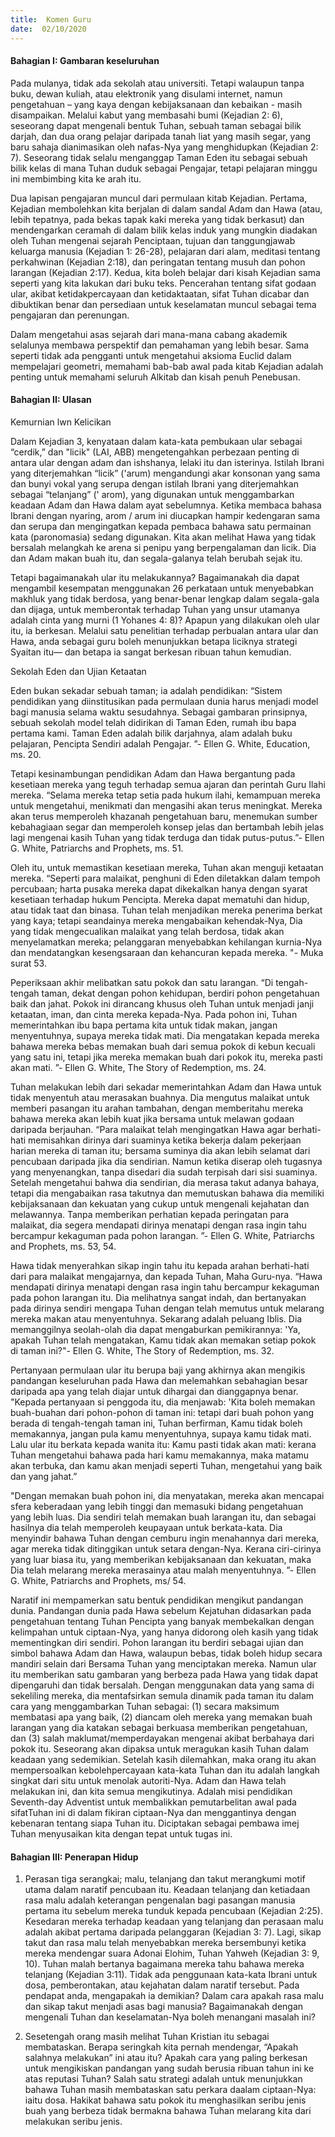 ```yaml
---
title:  Komen Guru
date:  02/10/2020
---
```


#### Bahagian I: Gambaran keseluruhan

Pada mulanya, tidak ada sekolah atau universiti. Tetapi walaupun tanpa buku, dewan kuliah, atau elektronik yang disulami internet, namun pengetahuan – yang kaya dengan kebijaksanaan dan kebaikan - masih disampaikan. Melalui kabut yang membasahi bumi (Kejadian 2: 6), seseorang dapat mengenali bentuk Tuhan, sebuah taman sebagai bilik darjah, dan dua orang pelajar daripada tanah liat yang masih segar, yang baru sahaja dianimasikan oleh nafas-Nya yang menghidupkan (Kejadian 2: 7). Seseorang tidak selalu menganggap Taman Eden itu sebagai sebuah bilik kelas di mana Tuhan duduk sebagai Pengajar, tetapi pelajaran minggu ini membimbing kita ke arah itu.

Dua lapisan pengajaran muncul dari permulaan kitab Kejadian. Pertama, Kejadian membolehkan kita berjalan di dalam sandal Adam dan Hawa (atau, lebih tepatnya, pada bekas tapak kaki mereka yang tidak berkasut) dan mendengarkan ceramah di dalam bilik kelas induk yang mungkin diadakan oleh Tuhan mengenai sejarah Penciptaan, tujuan dan tanggungjawab keluarga manusia (Kejadian 1: 26-28), pelajaran dari alam, meditasi tentang perkahwinan (Kejadian 2:18), dan peringatan tentang musuh dan pohon larangan (Kejadian 2:17). Kedua, kita boleh belajar dari kisah Kejadian sama seperti yang kita lakukan dari buku teks. Pencerahan tentang sifat godaan ular, akibat ketidakpercayaan dan ketidaktaatan, sifat Tuhan dicabar dan dibuktikan benar dan persediaan untuk keselamatan muncul sebagai tema pengajaran dan perenungan.

Dalam mengetahui asas sejarah dari mana-mana cabang akademik selalunya membawa perspektif dan pemahaman yang lebih besar. Sama seperti tidak ada pengganti untuk mengetahui aksioma Euclid dalam mempelajari geometri, memahami bab-bab awal pada kitab Kejadian adalah penting untuk memahami seluruh Alkitab dan kisah penuh Penebusan.

#### Bahagian II: Ulasan

Kemurnian lwn Kelicikan

Dalam Kejadian 3, kenyataan dalam kata-kata pembukaan ular sebagai “cerdik,” dan "licik" (LAI, ABB) mengetengahkan perbezaan penting di antara ular dengan adam dan ishshanya, lelaki itu dan isterinya. Istilah Ibrani yang diterjemahkan “licik” ('arum) mengandungi akar konsonan yang sama dan bunyi vokal yang serupa dengan istilah Ibrani yang diterjemahkan sebagai “telanjang” (' arom), yang digunakan untuk menggambarkan keadaan Adam dan Hawa dalam ayat sebelumnya. Ketika membaca bahasa Ibrani dengan nyaring, arom / arum ini diucapkan hampir kedengaran sama dan serupa dan mengingatkan kepada pembaca bahawa satu permainan kata (paronomasia) sedang digunakan. Kita akan melihat Hawa yang tidak bersalah melangkah ke arena si penipu yang berpengalaman dan licik. Dia dan Adam makan buah itu, dan segala-galanya telah berubah sejak itu.

Tetapi bagaimanakah ular itu melakukannya? Bagaimanakah dia dapat mengambil kesempatan menggunakan 26 perkataan untuk menyebabkan makhluk yang tidak berdosa, yang benar-benar lengkap dalam segala-gala dan dijaga, untuk memberontak terhadap Tuhan yang unsur utamanya adalah cinta yang murni (1 Yohanes 4: 8)? Apapun yang dilakukan oleh ular itu, ia berkesan. Melalui satu penelitian terhadap perbualan antara ular dan Hawa, anda sebagai guru boleh menunjukkan betapa liciknya strategi Syaitan itu— dan betapa ia sangat berkesan ribuan tahun kemudian.

Sekolah Eden dan Ujian Ketaatan

Eden bukan sekadar sebuah taman; ia adalah pendidikan: “Sistem pendidikan yang diinstitusikan pada permulaan dunia harus menjadi model bagi manusia selama waktu sesudahnya. Sebagai gambaran prinsipnya, sebuah sekolah model telah didirikan di Taman Eden, rumah ibu bapa pertama kami. Taman Eden adalah bilik darjahnya, alam adalah buku pelajaran, Pencipta Sendiri adalah Pengajar. ”- Ellen G. White, Education, ms. 20.

Tetapi kesinambungan pendidikan Adam dan Hawa bergantung pada kesetiaan mereka yang teguh terhadap semua ajaran dan perintah Guru Ilahi mereka. “Selama mereka tetap setia pada hukum ilahi, kemampuan mereka untuk mengetahui, menikmati dan mengasihi akan terus meningkat. Mereka akan terus memperoleh khazanah pengetahuan baru, menemukan sumber kebahagiaan segar dan memperoleh konsep jelas dan bertambah lebih jelas lagi mengenai kasih Tuhan yang tidak terduga dan tidak putus-putus.”- Ellen G. White, Patriarchs and Prophets, ms. 51.

Oleh itu, untuk memastikan kesetiaan mereka, Tuhan akan menguji ketaatan mereka. “Seperti para malaikat, penghuni di Eden diletakkan dalam tempoh percubaan; harta pusaka mereka dapat dikekalkan hanya dengan syarat kesetiaan terhadap hukum Pencipta. Mereka dapat mematuhi dan hidup, atau tidak taat dan binasa. Tuhan telah menjadikan mereka penerima berkat yang kaya; tetapi seandainya mereka mengabaikan kehendak-Nya, Dia yang tidak mengecualikan malaikat yang telah berdosa, tidak akan menyelamatkan mereka; pelanggaran menyebabkan kehilangan kurnia-Nya dan mendatangkan kesengsaraan dan kehancuran kepada mereka. "- Muka surat 53.

Peperiksaan akhir melibatkan satu pokok dan satu larangan. “Di tengah-tengah taman, dekat dengan pohon kehidupan, berdiri pohon pengetahuan baik dan jahat. Pokok ini dirancang khusus oleh Tuhan untuk menjadi janji ketaatan, iman, dan cinta mereka kepada-Nya. Pada pohon ini, Tuhan memerintahkan ibu bapa pertama kita untuk tidak makan, jangan menyentuhnya, supaya mereka tidak mati. Dia mengatakan kepada mereka bahawa mereka bebas memakan buah dari semua pokok di kebun kecuali yang satu ini, tetapi jika mereka memakan buah dari pokok itu, mereka pasti akan mati. ”- Ellen G. White, The Story of Redemption, ms. 24.

Tuhan melakukan lebih dari sekadar memerintahkan Adam dan Hawa untuk tidak menyentuh atau merasakan buahnya. Dia mengutus malaikat untuk memberi pasangan itu arahan tambahan, dengan memberitahu mereka bahawa mereka akan lebih kuat jika bersama untuk melawan godaan daripada berjauhan. “Para malaikat telah mengingatkan Hawa agar berhati-hati memisahkan dirinya dari suaminya ketika bekerja dalam pekerjaan harian mereka di taman itu; bersama suminya dia akan lebih selamat dari pencubaan daripada jika dia sendirian. Namun ketika diserap oleh tugasnya yang menyenangkan, tanpa disedari dia sudah terpisah dari sisi suaminya. Setelah mengetahui bahwa dia sendirian, dia merasa takut adanya bahaya, tetapi dia mengabaikan rasa takutnya dan memutuskan bahawa dia memiliki kebijaksanaan dan kekuatan yang cukup untuk mengenali kejahatan dan melawannya. Tanpa memberikan perhatian kepada peringatan para malaikat, dia segera mendapati dirinya menatapi dengan rasa ingin tahu bercampur kekaguman pada pohon larangan. ”- Ellen G. White, Patriarchs and Prophets, ms. 53, 54.

Hawa tidak menyerahkan sikap ingin tahu itu kepada arahan berhati-hati  dari para malaikat mengajarnya, dan kepada Tuhan, Maha Guru-nya. “Hawa mendapati dirinya menatapi dengan rasa ingin tahu bercampur kekaguman pada pohon larangan itu. Dia melihatnya sangat indah, dan bertanyakan pada dirinya sendiri mengapa Tuhan dengan telah memutus untuk melarang mereka makan atau menyentuhnya. Sekarang adalah peluang Iblis. Dia memanggilnya seolah-olah dia dapat mengaburkan pemikirannya: 'Ya, apakah Tuhan telah mengatakan, Kamu tidak akan memakan setiap pokok di taman ini?"- Ellen G. White, The Story of Redemption, ms. 32.

Pertanyaan permulaan ular itu berupa baji yang akhirnya akan mengikis pandangan keseluruhan pada Hawa dan melemahkan sebahagian besar daripada apa yang telah diajar untuk dihargai dan dianggapnya benar. "Kepada pertanyaan si penggoda itu, dia menjawab: 'Kita boleh memakan buah-buahan dari pohon-pohon di taman ini: tetapi dari buah pohon yang berada di tengah-tengah taman ini, Tuhan berfirman, Kamu tidak boleh memakannya, jangan pula kamu menyentuhnya, supaya kamu tidak mati. Lalu ular itu berkata kepada wanita itu: Kamu pasti tidak akan mati: kerana Tuhan mengetahui bahawa pada hari kamu memakannya, maka matamu akan terbuka, dan kamu akan menjadi seperti Tuhan, mengetahui yang baik dan yang jahat.”

"Dengan memakan buah pohon ini, dia menyatakan, mereka akan mencapai sfera keberadaan yang lebih tinggi dan memasuki bidang pengetahuan yang lebih luas. Dia sendiri telah memakan buah larangan itu, dan sebagai hasilnya dia telah memperoleh keupayaan untuk berkata-kata. Dia menyindir bahawa Tuhan dengan cemburu ingin menahannya dari mereka, agar mereka tidak ditinggikan untuk setara dengan-Nya. Kerana ciri-cirinya yang luar biasa itu, yang memberikan kebijaksanaan dan kekuatan, maka Dia telah melarang mereka merasainya atau malah menyentuhnya. ”- Ellen G. White, Patriarchs and Prophets, ms/ 54.

Naratif ini mempamerkan satu bentuk pendidikan mengikut pandangan dunia. Pandangan dunia pada Hawa sebelum Kejatuhan didasarkan pada pengetahuan tentang Tuhan Pencipta yang banyak membekalkan dengan kelimpahan untuk ciptaan-Nya, yang hanya didorong oleh kasih yang tidak mementingkan diri sendiri. Pohon larangan itu berdiri sebagai ujian dan simbol bahawa Adam dan Hawa, walaupun bebas, tidak boleh hidup secara mandiri selain dari  Bersama Tuhan yang menciptakan mereka. Namun ular itu memberikan satu gambaran yang berbeza pada Hawa yang tidak dapat dipengaruhi dan tidak bersalah. Dengan menggunakan data yang sama di sekeliling mereka, dia mentafsirkan semula dinamik pada taman itu dalam cara yang menggambarkan Tuhan sebagai: (1) secara maksimum membatasi apa yang baik, (2) diancam oleh mereka yang memakan buah larangan yang dia katakan sebagai berkuasa memberikan pengetahuan, dan (3) salah maklumat/memperdayakan mengenai akibat berbahaya dari pokok itu. Seseorang akan dipaksa untuk meragukan kasih Tuhan dalam keadaan yang sedemikian. Setelah kasih dilemahkan, maka orang itu akan mempersoalkan kebolehpercayaan kata-kata Tuhan dan itu adalah langkah singkat dari situ untuk menolak autoriti-Nya. Adam dan Hawa telah melakukan ini, dan kita semua mengikutinya. Adalah misi pendidikan Seventh-day Adventist untuk membalikkan pemutarbelitan awal pada sifatTuhan ini di dalam fikiran ciptaan-Nya dan menggantinya dengan kebenaran tentang siapa Tuhan itu. Diciptakan sebagai pembawa imej Tuhan menyusaikan kita dengan tepat untuk tugas ini.

#### Bahagian III: Penerapan Hidup

1. Perasan tiga serangkai; malu, telanjang dan takut merangkumi motif utama dalam naratif pencubaan itu. Keadaan telanjang dan ketiadaan rasa malu adalah keterangan pengenalan bagi pasangan manusia pertama itu sebelum mereka tunduk kepada pencubaan (Kejadian 2:25). Kesedaran mereka terhadap keadaan yang telanjang dan perasaan malu adalah akibat pertama daripada pelanggaran (Kejadian 3: 7). Lagi, sikap takut dan rasa malu telah menyebabkan mereka bersembunyi ketika mereka mendengar suara Adonai Elohim, Tuhan Yahweh (Kejadian 3: 9, 10). Tuhan malah bertanya bagaimana mereka tahu bahawa mereka telanjang (Kejadian 3:11). Tidak ada penggunaan kata-kata Ibrani untuk dosa, pemberontakan, atau kejahatan dalam naratif tersebut. Pada pendapat anda, mengapakah ia demikian? Dalam cara apakah rasa malu dan sikap takut menjadi asas bagi manusia? Bagaimanakah dengan mengenali Tuhan dan keselamatan-Nya boleh menangani masalah ini?

2.  Sesetengah orang masih melihat Tuhan Kristian itu sebagai membataskan. Berapa seringkah kita pernah mendengar, “Apakah salahnya melakukan” ini atau itu? Apakah cara yang paling berkesan untuk mengikiskan pandangan yang sudah berusia ribuan tahun ini ke atas reputasi Tuhan? Salah satu strategi adalah untuk menunjukkan bahawa Tuhan masih membataskan satu perkara daalam ciptaan-Nya: iaitu dosa. Hakikat bahawa satu pokok itu menghasilkan seribu jenis buah yang berbeza tidak bermakna bahawa Tuhan melarang kita dari melakukan seribu jenis.